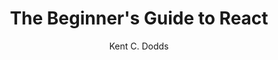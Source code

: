 ---
title: The Beginner's Guide to React
price: $40/ay
author: Kent C. Dodds
tags:
 - azerbaijani
 - react
type: online
provider: egghead.io
length: 19 dərs, 77 deq
url: https://egghead.io/courses/the-beginner-s-guide-to-react
---